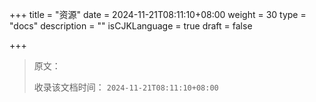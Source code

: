 +++
title = "资源"
date = 2024-11-21T08:11:10+08:00
weight = 30
type = "docs"
description = ""
isCJKLanguage = true
draft = false

+++

> 原文：
>
> 收录该文档时间： `2024-11-21T08:11:10+08:00`
